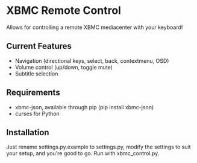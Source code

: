 XBMC Remote Control
===================

Allows for controlling a remote XBMC mediacenter with your keyboard!

## Current Features
 * Navigation (directional keys, select, back, contextmenu, OSD)
 * Volume control (up/down, toggle mute)
 * Subtitle selection

## Requirements
 * xbmc-json, available through pip (pip install xbmc-json)
 * curses for Python

## Installation
Just rename settings.py.example to settings.py, modify the settings to suit your setup, and you're good to go.
Run with xbmc_control.py.
